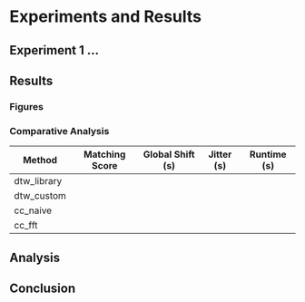 # Experiments and Results


## Experiment 1 ...


## Results


### Figures


### Comparative Analysis


| Method        | Matching Score | Global Shift (s) | Jitter (s) | Runtime (s) |
|---------------|----------------|------------------|------------|-------------|
| dtw_library   |                |                  |            |             |
| dtw_custom    |                |                  |            |             |
| cc_naive      |                |                  |            |             |
| cc_fft        |                |                  |            |             |

## Analysis


## Conclusion

